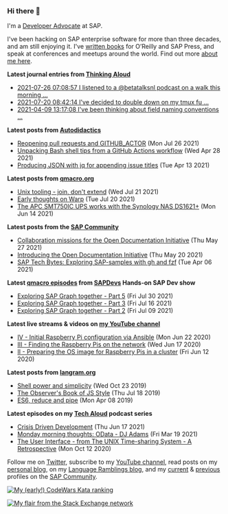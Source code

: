 
### Hi there 👋

I'm a [Developer Advocate](https://developers.sap.com/) at SAP.

I've been hacking on SAP enterprise software for more than three decades, and am still enjoying it. I've [written books](https://qmacro.org/about/#writing-and-talks) for O’Reilly and SAP Press, and speak at conferences and meetups around the world. Find out more [about me here](https://qmacro.org/about).

**Latest journal entries from [Thinking Aloud](https://github.com/qmacro/thinking-aloud)**
- [2021-07-26 07:08:57 I listened to a @betatalksnl podcast on a walk this morning …](https://github.com/qmacro/thinking-aloud/issues/26)
- [2021-07-20 08:42:14 I&#x27;ve decided to double down on my tmux fu …](https://github.com/qmacro/thinking-aloud/issues/25)
- [2021-04-09 13:17:08 I&#x27;ve been thinking about field naming conventions …](https://github.com/qmacro/thinking-aloud/issues/19)

**Latest posts from [Autodidactics](https://qmacro.org/autodidactics/)**
- [Reopening pull requests and GITHUB_ACTOR](https://qmacro.org/autodidactics/2021/07/26/reopening-pull-requests-and-github_actor/) (Mon Jul 26 2021)
- [Unpacking Bash shell tips from a GitHub Actions workflow](https://qmacro.org/autodidactics/2021/04/28/unpacking-tips/) (Wed Apr 28 2021)
- [Producing JSON with jq for appending issue titles](https://qmacro.org/autodidactics/2021/04/13/producing-json-with-jq-for-appending-issue-titles/) (Tue Apr 13 2021)

**Latest posts from [qmacro.org](https://qmacro.org)**
- [Unix tooling - join, don&#x27;t extend](http://qmacro.org/2021/07/21/unix-tooling-join,-don&#x27;t-extend/) (Wed Jul 21 2021)
- [Early thoughts on Warp](http://qmacro.org/2021/07/20/early-thoughts-on-warp/) (Tue Jul 20 2021)
- [The APC SMT750IC UPS works with the Synology NAS DS1621+](http://qmacro.org/2021/06/14/the-apc-smt750ic-ups-works-with-the-synology-nas-ds1621+/) (Mon Jun 14 2021)

**Latest posts from the [SAP Community](https://people.sap.com/dj.adams.sap)**
- [Collaboration missions for the Open Documentation Initiative](https://blogs.sap.com/?p&#x3D;1343390) (Thu May 27 2021)
- [Introducing the Open Documentation Initiative](https://blogs.sap.com/?p&#x3D;1337764) (Thu May 20 2021)
- [SAP Tech Bytes: Exploring SAP-samples with gh and fzf](https://blogs.sap.com/?p&#x3D;1311682) (Tue Apr 06 2021)

**Latest [qmacro episodes](https://www.youtube.com/playlist?list=PLfctWmgNyOIebP3qa7jXfn68QcwS5dttb) from [SAPDevs](https://www.youtube.com/user/sapdevs) Hands-on SAP Dev show**
- [Exploring SAP Graph together - Part 5](https://www.youtube.com/watch?v&#x3D;j3VAP1vIq4s) (Fri Jul 30 2021)
- [Exploring SAP Graph together - Part 3](https://www.youtube.com/watch?v&#x3D;oGuFmha-KNE) (Fri Jul 16 2021)
- [Exploring SAP Graph together - Part 2](https://www.youtube.com/watch?v&#x3D;1Ba4YAFl-Z8) (Fri Jul 09 2021)

**Latest live streams & videos on [my YouTube channel](https://youtube.com/djadams-qmacro)**
- [IV - Initial Raspberry Pi configuration via Ansible](https://www.youtube.com/watch?v&#x3D;vooBccHq6_4) (Mon Jun 22 2020)
- [III - Finding the Raspberry Pis on the network](https://www.youtube.com/watch?v&#x3D;hx7DB7Iqslk) (Wed Jun 17 2020)
- [II - Preparing the OS image for Raspberry Pis in a cluster](https://www.youtube.com/watch?v&#x3D;IY5ZNZDI-EQ) (Fri Jun 12 2020)

**Latest posts from [langram.org](https://langram.org)**
- [Shell power and simplicity](http://langram.org/2019/10/23/shell-power-simplicity/) (Wed Oct 23 2019)
- [The Observer&#x27;s Book of JS Style](http://langram.org/2019/07/18/observers-book-of-js-style/) (Thu Jul 18 2019)
- [ES6, reduce and pipe](http://langram.org/2019/04/08/es6-reduce-and-pipe/) (Mon Apr 08 2019)

**Latest episodes on my [Tech Aloud](https://anchor.fm/tech-aloud) podcast series**
- [Crisis Driven Development](https://anchor.fm/tech-aloud/episodes/Crisis-Driven-Development-e12u6t9) (Thu Jun 17 2021)
- [Monday morning thoughts: OData - DJ Adams](https://anchor.fm/tech-aloud/episodes/Monday-morning-thoughts-OData---DJ-Adams-et0aot) (Fri Mar 19 2021)
- [The User Interface - from The UNIX Time-sharing System - A Retrospective](https://anchor.fm/tech-aloud/episodes/The-User-Interface---from-The-UNIX-Time-sharing-System---A-Retrospective-eku7oa) (Mon Oct 12 2020)

Follow me on [Twitter](https://twitter.com/qmacro), subscribe to my [YouTube channel](https://www.youtube.com/djadams-qmacro), read posts on my [personal blog](https://qmacro.org), on my [Language Ramblings blog](https://langram.org), and my [current](https://people.sap.com/dj.adams.sap#content:blogposts) & [previous](https://people.sap.com/dj.adams#content:blogposts) profiles on the [SAP Community](https://community.sap.com).

[![My (early!) CodeWars Kata ranking](https://www.codewars.com/users/qmacro/badges/small)](https://www.codewars.com/users/qmacro)

[![My flair from the Stack Exchange network](https://stackexchange.com/users/flair/162724.png)](https://stackexchange.com/users/162724)

